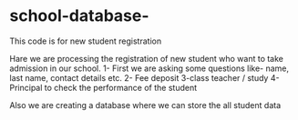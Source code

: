 # school-database-
This code is for new student registration


Hare we are processing the registration of new student who want to take admission in our school.
1- First we are asking some questions like- name, last name, contact details etc.
2- Fee deposit
3-class teacher / study
4-Principal to check the performance of the student


Also we are creating a database where we can store the all student data 
